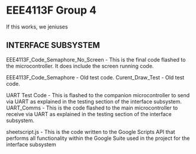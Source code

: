 # EEE4113F Group 4
If this works, we jeniuses

## INTERFACE SUBSYSTEM
EEE4113F_Code_Semaphore_No_Screen - This is the final code flashed to the microcontroller. It does include the screen running code.

EEE4113F_Code_Semaphore - Old test code.
Curent_Draw_Test - Old test code.

UART Test Code - This is flashed to the companion microcontroller to send via UART as explained in the testing section of the interface subsystem.
UART_Comms - This is the code flashed to the main microcontroller to receive via UART as explained in the testing section of the interface subsystem.

sheetscript.js - This is the code written to the Google Scripts API that performs all functionality within the Google Suite used in the project for the interface subsystem
